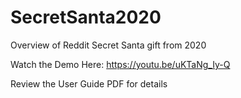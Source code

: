 # SecretSanta2020
Overview of Reddit Secret Santa gift from 2020

Watch the Demo Here:
https://youtu.be/uKTaNg_Iy-Q

Review the User Guide PDF for details
